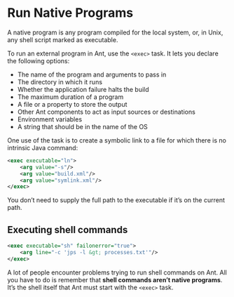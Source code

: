 # Run Native Programs

A native program is any program compiled for the local system, or, in Unix, any shell script marked as executable.

To run an external program in Ant, use the `<exec>` task. It lets you declare the following options:

- The name of the program and arguments to pass in
- The directory in which it runs
- Whether the application failure halts the build
- The maximum duration of a program
- A file or a property to store the output
- Other Ant components to act as input sources or destinations
- Environment variables
- A string that should be in the name of the OS

One use of the task is to create a symbolic link to a file for which there is no intrinsic Java command:

```xml
<exec executable="ln">
    <arg value="-s"/>
    <arg value="build.xml"/>
    <arg value="symlink.xml"/>
</exec>
```

You don’t need to supply the full path to the executable if it’s on the current path.

## Executing shell commands

```xml
<exec executable="sh" failonerror="true">
    <arg line="-c 'jps -l &gt; processes.txt'"/>
</exec>
```

A lot of people encounter problems trying to run shell commands on Ant. All you have to do is remember that **shell commands aren’t native programs**. It’s the shell itself that Ant must start with the `<exec>` task.
